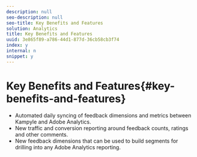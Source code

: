 ```yaml
---
description: null
seo-description: null
seo-title: Key Benefits and Features
solution: Analytics
title: Key Benefits and Features
uuid: 3e865f89-a786-44d1-877d-36cb58cb3f74
index: y
internal: n
snippet: y
---
```


# Key Benefits and Features{#key-benefits-and-features}

* Automated daily syncing of feedback dimensions and metrics between Kampyle and Adobe Analytics. 
* New traffic and conversion reporting around feedback counts, ratings and other comments. 
* New feedback dimensions that can be used to build segments for drilling into any Adobe Analytics reporting.

